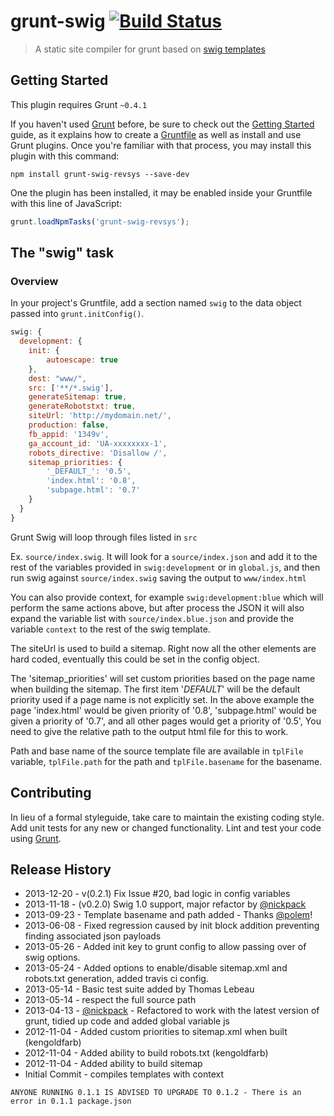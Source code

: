 # grunt-swig [![Build Status](https://travis-ci.org/rtgibbons/grunt-swig.png?branch=master)](https://travis-ci.org/rtgibbons/grunt-swig)

> A static site compiler for grunt based on [swig templates](http://paularmstrong.github.com/swig/)

## Getting Started
This plugin requires Grunt `~0.4.1`

If you haven't used [Grunt](http://gruntjs.com/) before, be sure to check out the [Getting Started](http://gruntjs.com/getting-started) guide, as it explains how to create a [Gruntfile](http://gruntjs.com/sample-gruntfile) as well as install and use Grunt plugins. Once you're familiar with that process, you may install this plugin with this command:

```shell
npm install grunt-swig-revsys --save-dev
```

One the plugin has been installed, it may be enabled inside your Gruntfile with this line of JavaScript:

```js
grunt.loadNpmTasks('grunt-swig-revsys');
```

## The "swig" task

### Overview
In your project's Gruntfile, add a section named `swig` to the data object passed into `grunt.initConfig()`.

```js
swig: {
  development: {
    init: {
        autoescape: true
    },
    dest: "www/",
    src: ['**/*.swig'],
    generateSitemap: true,
    generateRobotstxt: true,
    siteUrl: 'http://mydomain.net/',
    production: false,
    fb_appid: '1349v',
    ga_account_id: 'UA-xxxxxxxx-1',
    robots_directive: 'Disallow /',
    sitemap_priorities: {
        '_DEFAULT_': '0.5',
        'index.html': '0.8',
        'subpage.html': '0.7'
    }
  }
}
```

Grunt Swig will loop through files listed in `src`

Ex. `source/index.swig`. It will look for a `source/index.json` and add it to
the rest of the variables provided in `swig:development` or in `global.js`, and then run swig
against `source/index.swig` saving the output to `www/index.html`

You can also provide context, for example `swig:development:blue` which will
perform the same actions above, but after process the JSON it will also expand
the variable list with `source/index.blue.json` and provide the variable
`context` to the rest of the swig template.

The siteUrl is used to build a sitemap. Right now all the other elements are
hard coded, eventually this could be set in the config object.

The 'sitemap_priorities' will set custom priorities based on the page name when
building the sitemap.  The first item '_DEFAULT_' will be the default priority
used if a page name is not explicitly set.  In the above example the page
'index.html' would be given priority of '0.8', 'subpage.html' would be given
a priority of '0.7', and all other pages would get a priority of '0.5',
You need to give the relative path to the output html file for this to work.

Path and base name of the source template file are available in `tplFile` variable, `tplFile.path` for
the path and `tplFile.basename` for the basename.

## Contributing
In lieu of a formal styleguide, take care to maintain the existing coding style. Add unit tests for any new or changed functionality. Lint and test your code using [Grunt](http://gruntjs.com/).

## Release History

* 2013-12-20 - v(0.2.1) Fix Issue #20, bad logic in config variables
* 2013-11-18 - (v0.2.0) Swig 1.0 support, major refactor by [@nickpack](https://github.com/nickpack)
* 2013-09-23 - Template basename and path added - Thanks [@polem](https://github.com/polem)!
* 2013-06-08 - Fixed regression caused by init block addition preventing finding associated json payloads
* 2013-05-26 - Added init key to grunt config to allow passing over of swig options.
* 2013-05-24 - Added options to enable/disable sitemap.xml and robots.txt generation, added travis ci config.
* 2013-05-14 - Basic test suite added by Thomas Lebeau
* 2013-05-14 - respect the full source path
* 2013-04-13 - [@nickpack](https://github.com/nickpack) - Refactored to work with the latest version of grunt, tidied up code and added global variable js
* 2012-11-04 - Added custom priorities to sitemap.xml when built (kengoldfarb)
* 2012-11-04 - Added ability to build robots.txt (kengoldfarb)
* 2012-11-04 - Added ability to build sitemap
* Initial Commit - compiles templates with context

`ANYONE RUNNING 0.1.1 IS ADVISED TO UPGRADE TO 0.1.2 - There is an error in 0.1.1 package.json`
